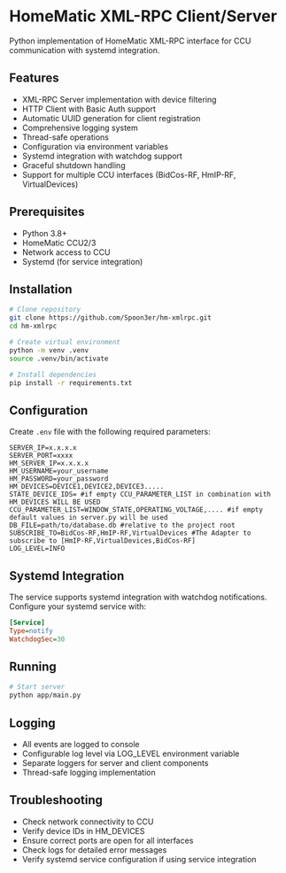 # HomeMatic XML-RPC Client/Server

Python implementation of HomeMatic XML-RPC interface for CCU communication with systemd integration.

## Features
- XML-RPC Server implementation with device filtering
- HTTP Client with Basic Auth support
- Automatic UUID generation for client registration
- Comprehensive logging system
- Thread-safe operations
- Configuration via environment variables
- Systemd integration with watchdog support
- Graceful shutdown handling
- Support for multiple CCU interfaces (BidCos-RF, HmIP-RF, VirtualDevices)

## Prerequisites
- Python 3.8+
- HomeMatic CCU2/3
- Network access to CCU
- Systemd (for service integration)

## Installation
```bash
# Clone repository
git clone https://github.com/Spoon3er/hm-xmlrpc.git
cd hm-xmlrpc

# Create virtual environment
python -m venv .venv
source .venv/bin/activate

# Install dependencies
pip install -r requirements.txt
```

## Configuration
Create `.env` file with the following required parameters:
```
SERVER_IP=x.x.x.x
SERVER_PORT=xxxx
HM_SERVER_IP=x.x.x.x
HM_USERNAME=your_username
HM_PASSWORD=your_password
HM_DEVICES=DEVICE1,DEVICE2,DEVICE3.....
STATE_DEVICE_IDS= #if empty CCU_PARAMETER_LIST in combination with HM_DEVICES WILL BE USED
CCU_PARAMETER_LIST=WINDOW_STATE,OPERATING_VOLTAGE,.... #if empty default values in server.py will be used
DB_FILE=path/to/database.db #relative to the project root
SUBSCRIBE_TO=BidCos-RF,HmIP-RF,VirtualDevices #The Adapter to subscribe to [HmIP-RF,VirtualDevices,BidCos-RF]
LOG_LEVEL=INFO

```

## Systemd Integration
The service supports systemd integration with watchdog notifications. Configure your systemd service with:
```ini
[Service]
Type=notify
WatchdogSec=30
```

## Running
```bash
# Start server
python app/main.py
```

## Logging
- All events are logged to console
- Configurable log level via LOG_LEVEL environment variable
- Separate loggers for server and client components
- Thread-safe logging implementation

## Troubleshooting
- Check network connectivity to CCU
- Verify device IDs in HM_DEVICES
- Ensure correct ports are open for all interfaces
- Check logs for detailed error messages
- Verify systemd service configuration if using service integration